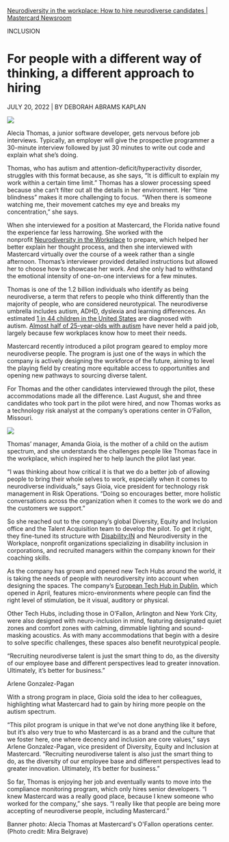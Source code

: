 [Neurodiversity in the workplace: How to hire neurodiverse candidates | Mastercard Newsroom](https://www.mastercard.com/news/perspectives/2022/supporting-neurodiversity-in-the-workforce/?fbclid=IwAR1AqcsH7jeWRQHpQ2CR1JFQqukfoUCbTHA7WFxTyZo17_apcZUWRFtqhb8)

INCLUSION

# For people with a different way of thinking, a different approach to hiring

JULY 20, 2022 | BY DEBORAH ABRAMS KAPLAN

![](https://www.mastercard.com/news/media/lvrji5sv/alecia_banner.png?rnd=133027013379070000)

Alecia Thomas, a junior software developer, gets nervous before job interviews. Typically, an employer will give the prospective programmer a 30-minute interview followed by just 30 minutes to write out code and explain what she’s doing.  

Thomas, who has autism and attention-deficit/hyperactivity disorder, struggles with this format because, as she says, “It is difficult to explain my work within a certain time limit.” Thomas has a slower processing speed because she can’t filter out all the details in her environment. Her “time blindness” makes it more challenging to focus.  “When there is someone watching me, their movement catches my eye and breaks my concentration,” she says. 

When she interviewed for a position at Mastercard, the Florida native found the experience far less harrowing. She worked with the nonprofit [Neurodiversity in the Workplace](https://nitw.org/) to prepare, which helped her better explain her thought process, and then she interviewed with Mastercard virtually over the course of a week rather than a single afternoon. Thomas’s interviewer provided detailed instructions but allowed her to choose how to showcase her work. And she only had to withstand the emotional intensity of one-on-one interviews for a few minutes.  

Thomas is one of the 1.2 billion individuals who identify as being neurodiverse, a term that refers to people who think differently than the majority of people, who are considered neurotypical. The neurodiverse umbrella includes autism, ADHD, dyslexia and learning differences. An estimated [1 in 44 children in the United States](https://www.cdc.gov/ncbddd/autism/data.html) are diagnosed with autism. [Almost half of 25-year-olds with autism](https://www.autismspeaks.org/autism-statistics-asd) have never held a paid job, largely because few workplaces know how to meet their needs. 

Mastercard recently introduced a pilot program geared to employ more neurodiverse people. The program is just one of the ways in which the company is actively designing the workforce of the future, aiming to level the playing field by creating more equitable access to opportunities and opening new pathways to sourcing diverse talent.

For Thomas and the other candidates interviewed through the pilot, these accommodations made all the difference. Last August, she and three candidates who took part in the pilot were hired, and now Thomas works as a technology risk analyst at the company’s operations center in O’Fallon, Missouri. 

![](https://www.mastercard.com/news/media/4fjpuuxx/amanda_photo.png?width=400&height=400)

Thomas’ manager, Amanda Gioia, is the mother of a child on the autism spectrum, and she understands the challenges people like Thomas face in the workplace, which inspired her to help launch the pilot last year.

“I was thinking about how critical it is that we do a better job of allowing people to bring their whole selves to work, especially when it comes to neurodiverse individuals,” says Gioia, vice president for technology risk management in Risk Operations. “Doing so encourages better, more holistic conversations across the organization when it comes to the work we do and the customers we support.” 

So she reached out to the company’s global Diversity, Equity and Inclusion office and the Talent Acquisition team to develop the pilot. To get it right, they fine-tuned its structure with [Disability:IN](https://disabilityin.org/) and Neurodiversity in the Workplace, nonprofit organizations specializing in disability inclusion in corporations, and recruited managers within the company known for their coaching skills.  

As the company has grown and opened new Tech Hubs around the world, it is taking the needs of people with neurodiversity into account when designing the spaces. The company’s [European Tech Hub in Dublin](https://www.mastercard.com/news/europe/en/newsroom/press-releases/en/2022/april/mastercard-unveils-european-tech-hub-in-dublin-to-serve-as-innovation-engine-for-digital-commerce/), which opened in April, features micro-environments where people can find the right level of stimulation, be it visual, auditory or physical.

Other Tech Hubs, including those in O’Fallon, Arlington and New York City, were also designed with neuro-inclusion in mind, featuring designated quiet zones and comfort zones with calming, dimmable lighting and sound-masking acoustics. As with many accommodations that begin with a desire to solve specific challenges, these spaces also benefit neurotypical people.   
  

“Recruiting neurodiverse talent is just the smart thing to do, as the diversity of our employee base and different perspectives lead to greater innovation. Ultimately, it’s better for business.” 

Arlene Gonzalez-Pagan

With a strong program in place, Gioia sold the idea to her colleagues, highlighting what Mastercard had to gain by hiring more people on the autism spectrum. 

“This pilot program is unique in that we’ve not done anything like it before, but it’s also very true to who Mastercard is as a brand and the culture that we foster here, one where decency and inclusion are core values,” says Arlene Gonzalez-Pagan, vice president of Diversity, Equity and Inclusion at Mastercard. “Recruiting neurodiverse talent is also just the smart thing to do, as the diversity of our employee base and different perspectives lead to greater innovation. Ultimately, it’s better for business.” 

So far, Thomas is enjoying her job and eventually wants to move into the compliance monitoring program, which only hires senior developers. “I knew Mastercard was a really good place, because I knew someone who worked for the company,” she says. “I really like that people are being more accepting of neurodiverse people, including Mastercard.”   

  
Banner photo: Alecia Thomas at Mastercard's O'Fallon operations center. (Photo credit: Mira Belgrave)